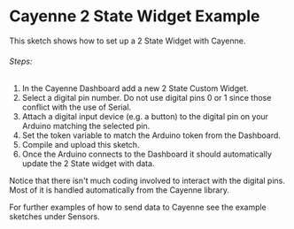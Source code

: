 # Cayenne 2 State Widget Example

This sketch shows how to set up a 2 State Widget with Cayenne.

###### Steps:
1. In the Cayenne Dashboard add a new 2 State Custom Widget.
2. Select a digital pin number. Do not use digital pins 0 or 1 since those conflict with the use of Serial.
3. Attach a digital input device (e.g. a button) to the digital pin on your Arduino matching the selected pin.
4. Set the token variable to match the Arduino token from the Dashboard.
5. Compile and upload this sketch.
6. Once the Arduino connects to the Dashboard it should automatically update the 2 State widget with data.

Notice that there isn't much coding involved to interact with the digital pins.
Most of it is handled automatically from the Cayenne library.

For further examples of how to send data to Cayenne see the example sketches under Sensors.